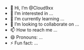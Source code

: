 - 👋 Hi, I’m @Cloud9xx
- 👀 I’m interested in ...
- 🌱 I’m currently learning ...
- 💞️ I’m looking to collaborate on ...
- 📫 How to reach me ...
- 😄 Pronouns: ...
- ⚡ Fun fact: ...

<!---
Cloud9xx/Cloud9xx is a ✨ special ✨ repository because its `README.md` (this file) appears on your GitHub profile.
You can click the Preview link to take a look at your changes.
--->
